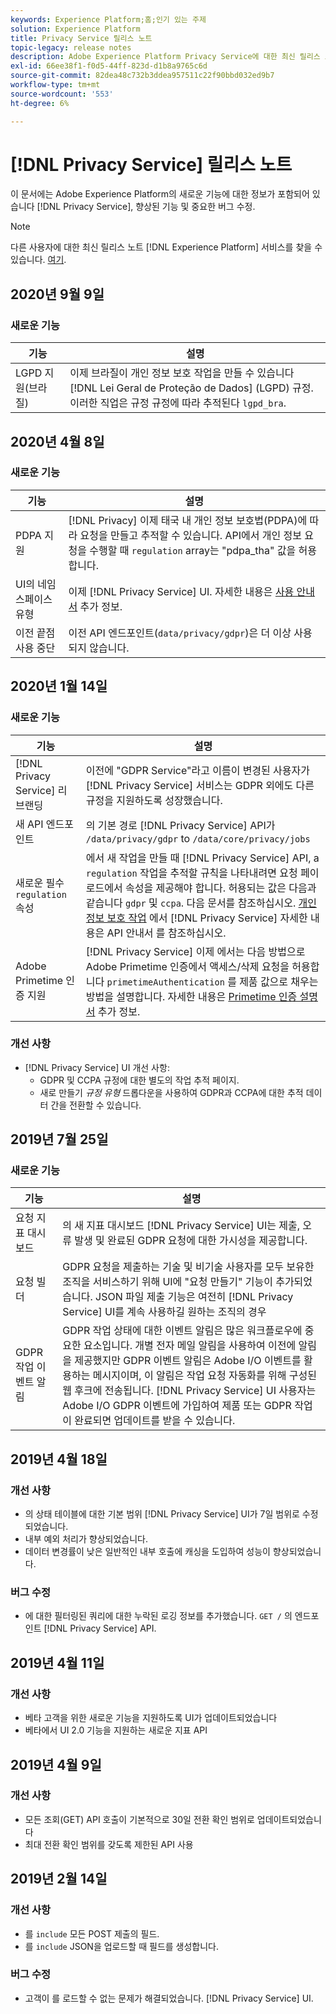 ```yaml
---
keywords: Experience Platform;홈;인기 있는 주제
solution: Experience Platform
title: Privacy Service 릴리스 노트
topic-legacy: release notes
description: Adobe Experience Platform Privacy Service에 대한 최신 릴리스 노트입니다.
exl-id: 66ee38f1-f0d5-44ff-823d-d1b8a9765c6d
source-git-commit: 82dea48c732b3ddea957511c22f90bbd032ed9b7
workflow-type: tm+mt
source-wordcount: '553'
ht-degree: 6%

---
```


# [!DNL Privacy Service] 릴리스 노트

이 문서에는 Adobe Experience Platform의 새로운 기능에 대한 정보가 포함되어 있습니다 [!DNL Privacy Service], 향상된 기능 및 중요한 버그 수정.

>[!NOTE]
>
>다른 사용자에 대한 최신 릴리스 노트 [!DNL Experience Platform] 서비스를 찾을 수 있습니다. [여기](../release-notes/latest/latest.md).

## 2020년 9월 9일

### 새로운 기능

| 기능 | 설명 |
| --- | --- |
| LGPD 지원(브라질) | 이제 브라질이 개인 정보 보호 작업을 만들 수 있습니다 [!DNL Lei Geral de Proteção de Dados] (LGPD) 규정. 이러한 직업은 규정 규정에 따라 추적된다 `lgpd_bra`. |

## 2020년 4월 8일

### 새로운 기능

| 기능 | 설명 |
| --- | --- |
| PDPA 지원 | [!DNL Privacy] 이제 태국 내 개인 정보 보호법(PDPA)에 따라 요청을 만들고 추적할 수 있습니다. API에서 개인 정보 요청을 수행할 때 `regulation` array는 &quot;pdpa_tha&quot; 값을 허용합니다. |
| UI의 네임스페이스 유형 | 이제 [!DNL Privacy Service] UI. 자세한 내용은 [사용 안내서](ui/user-guide.md) 추가 정보. |
| 이전 끝점 사용 중단 | 이전 API 엔드포인트(`data/privacy/gdpr`)은 더 이상 사용되지 않습니다. |

## 2020년 1월 14일

### 새로운 기능

| 기능 | 설명 |
| --- | --- |
| [!DNL Privacy Service] 리브랜딩 | 이전에 &quot;GDPR Service&quot;라고 이름이 변경된 사용자가 [!DNL Privacy Service] 서비스는 GDPR 외에도 다른 규정을 지원하도록 성장했습니다. |
| 새 API 엔드포인트 | 의 기본 경로 [!DNL Privacy Service] API가 `/data/privacy/gdpr` to `/data/core/privacy/jobs` |
| 새로운 필수 `regulation` 속성 | 에서 새 작업을 만들 때 [!DNL Privacy Service] API, a `regulation` 작업을 추적할 규칙을 나타내려면 요청 페이로드에서 속성을 제공해야 합니다. 허용되는 값은 다음과 같습니다 `gdpr` 및 `ccpa`. 다음 문서를 참조하십시오. [개인 정보 보호 작업](api/privacy-jobs.md) 에서 [!DNL Privacy Service] 자세한 내용은 API 안내서 를 참조하십시오. |
| Adobe Primetime 인증 지원 | [!DNL Privacy Service] 이제 에서는 다음 방법으로 Adobe Primetime 인증에서 액세스/삭제 요청을 허용합니다 `primetimeAuthentication` 를 제품 값으로 채우는 방법을 설명합니다. 자세한 내용은 [Primetime 인증 설명서](http://tve.helpdocsonline.com/how-to-make-a-privacy-request) 추가 정보. |

### 개선 사항

* [!DNL Privacy Service] UI 개선 사항:
   * GDPR 및 CCPA 규정에 대한 별도의 작업 추적 페이지.
   * 새로 만들기 *규정 유형* 드롭다운을 사용하여 GDPR과 CCPA에 대한 추적 데이터 간을 전환할 수 있습니다.

## 2019년 7월 25일

### 새로운 기능

| 기능 | 설명 |
| --- | --- |
| 요청 지표 대시보드 | 의 새 지표 대시보드 [!DNL Privacy Service] UI는 제출, 오류 발생 및 완료된 GDPR 요청에 대한 가시성을 제공합니다. |
| 요청 빌더 | GDPR 요청을 제출하는 기술 및 비기술 사용자를 모두 보유한 조직을 서비스하기 위해 UI에 &quot;요청 만들기&quot; 기능이 추가되었습니다. JSON 파일 제출 기능은 여전히 [!DNL Privacy Service] UI를 계속 사용하길 원하는 조직의 경우 |
| GDPR 작업 이벤트 알림 | GDPR 작업 상태에 대한 이벤트 알림은 많은 워크플로우에 중요한 요소입니다. 개별 전자 메일 알림을 사용하여 이전에 알림을 제공했지만 GDPR 이벤트 알림은 Adobe I/O 이벤트를 활용하는 메시지이며, 이 알림은 작업 요청 자동화를 위해 구성된 웹 후크에 전송됩니다. [!DNL Privacy Service] UI 사용자는 Adobe I/O GDPR 이벤트에 가입하여 제품 또는 GDPR 작업이 완료되면 업데이트를 받을 수 있습니다. |

## 2019년 4월 18일

### 개선 사항

* 의 상태 테이블에 대한 기본 범위 [!DNL Privacy Service] UI가 7일 범위로 수정되었습니다.
* 내부 예외 처리가 향상되었습니다.
* 데이터 변경률이 낮은 일반적인 내부 호출에 캐싱을 도입하여 성능이 향상되었습니다.

### 버그 수정

* 에 대한 필터링된 쿼리에 대한 누락된 로깅 정보를 추가했습니다. `GET /` 의 엔드포인트 [!DNL Privacy Service] API.

## 2019년 4월 11일

### 개선 사항

* 베타 고객을 위한 새로운 기능을 지원하도록 UI가 업데이트되었습니다
* 베타에서 UI 2.0 기능을 지원하는 새로운 지표 API

## 2019년 4월 9일

### 개선 사항

* 모든 조회(GET) API 호출이 기본적으로 30일 전환 확인 범위로 업데이트되었습니다
* 최대 전환 확인 범위를 갖도록 제한된 API 사용

## 2019년 2월 14일

### 개선 사항

* 를 `include` 모든 POST 제출의 필드.
* 를 `include` JSON을 업로드할 때 필드를 생성합니다.

### 버그 수정

* 고객이 를 로드할 수 없는 문제가 해결되었습니다. [!DNL Privacy Service] UI.
